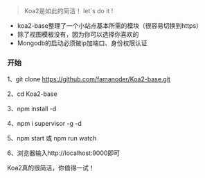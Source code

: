 >Koa2是如此的简洁！ let`s do it !

* koa2-base整理了一个小站点基本所需的模块（很容易切换到https）
* 除了视图模板没有，因为你可以选择你喜欢的
* Mongodb的启动必须做ip加端口、身份权限认证

### 开始

1、git clone https://github.com/famanoder/Koa2-base.git

2、cd Koa2-base

3、npm install -d

4、npm i supervisor -g -d

5、npm start 或 npm run watch

6、浏览器输入http://localhost:9000即可






Koa2真的很简洁，你值得一试！
